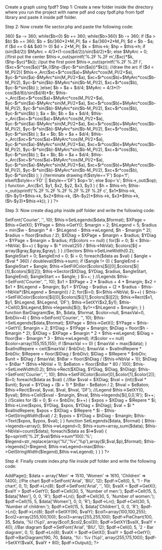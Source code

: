 Create a graph using fpdf?
Step 1: Create a new folder inside the directory where you run the project with name pdf and copy fpdf.php from fpdf library and paste it inside pdf folder.

Step 2: Now create file sector.php and paste the following code:

<?php
require('fpdf.php');
class PDF_Sector extends FPDF
{
    function Sector($xc, $yc, $r, $a, $b, $style='FD', $cw=true, $o=90)
    {
        $d0 = $a - $b;
        if($cw){
            $d = $b;
            $b = $o - $a;
            $a = $o - $d;
        }else{
            $b += $o;
            $a += $o;
        }
        while($a<0) 
        
            $a += 360;
        while($a>360)
            $a -= 360;
        while($b<0)
            $b += 360;
        while($b>360)
            $b -= 360;
        if ($a > $b)
            $b += 360;
        $b = $b/360*2*M_PI;
        $a = $a/360*2*M_PI;
        $d = $b - $a;
        if ($d == 0 && $d0 != 0)
            $d = 2*M_PI;
        $k = $this->k;
        $hp = $this->h;
        if (sin($d/2))
            $MyArc = 4/3*(1-cos($d/2))/sin($d/2)*$r;
        else
            $MyArc = 0;
        //first put the center
        $this->_out(sprintf('%.2F %.2F m',($xc)*$k,($hp-$yc)*$k));
        //put the first point
        $this->_out(sprintf('%.2F %.2F l',($xc+$r*cos($a))*$k,(($hp-($yc-$r*sin($a)))*$k)));
        //draw the arc
        if ($d < M_PI/2){
            $this->_Arc($xc+$r*cos($a)+$MyArc*cos(M_PI/2+$a),
                        $yc-$r*sin($a)-$MyArc*sin(M_PI/2+$a),
                        $xc+$r*cos($b)+$MyArc*cos($b-M_PI/2),
                        $yc-$r*sin($b)-$MyArc*sin($b-M_PI/2),
                        $xc+$r*cos($b),
                        $yc-$r*sin($b)
                        );
        }else{
            $b = $a + $d/4;
            $MyArc = 4/3*(1-cos($d/8))/sin($d/8)*$r;
            $this->_Arc($xc+$r*cos($a)+$MyArc*cos(M_PI/2+$a),
                        $yc-$r*sin($a)-$MyArc*sin(M_PI/2+$a),
                        $xc+$r*cos($b)+$MyArc*cos($b-M_PI/2),
                        $yc-$r*sin($b)-$MyArc*sin($b-M_PI/2),
                        $xc+$r*cos($b),
                        $yc-$r*sin($b)
                        );
            $a = $b;
            $b = $a + $d/4;
            $this->_Arc($xc+$r*cos($a)+$MyArc*cos(M_PI/2+$a),
                        $yc-$r*sin($a)-$MyArc*sin(M_PI/2+$a),
                        $xc+$r*cos($b)+$MyArc*cos($b-M_PI/2),
                        $yc-$r*sin($b)-$MyArc*sin($b-M_PI/2),
                        $xc+$r*cos($b),
                        $yc-$r*sin($b)
                        );
            $a = $b;
            $b = $a + $d/4;
            $this->_Arc($xc+$r*cos($a)+$MyArc*cos(M_PI/2+$a),
                        $yc-$r*sin($a)-$MyArc*sin(M_PI/2+$a),
                        $xc+$r*cos($b)+$MyArc*cos($b-M_PI/2),
                        $yc-$r*sin($b)-$MyArc*sin($b-M_PI/2),
                        $xc+$r*cos($b),
                        $yc-$r*sin($b)
                        );
            $a = $b;
            $b = $a + $d/4;
            $this->_Arc($xc+$r*cos($a)+$MyArc*cos(M_PI/2+$a),
                        $yc-$r*sin($a)-$MyArc*sin(M_PI/2+$a),
                        $xc+$r*cos($b)+$MyArc*cos($b-M_PI/2),
                        $yc-$r*sin($b)-$MyArc*sin($b-M_PI/2),
                        $xc+$r*cos($b),
                        $yc-$r*sin($b)
                        );
        }
        //terminate drawing
        if($style=='F')
            $op='f';
        elseif($style=='FD' || $style=='DF')
            $op='b';
        else
            $op='s';
        $this->_out($op);
    }
    function _Arc($x1, $y1, $x2, $y2, $x3, $y3 )
    {
        $h = $this->h;
        $this->_out(sprintf('%.2F %.2F %.2F %.2F %.2F %.2F c',
            $x1*$this->k,
            ($h-$y1)*$this->k,
            $x2*$this->k,
            ($h-$y2)*$this->k,
            $x3*$this->k,
            ($h-$y3)*$this->k));
    }
}
?>

Step 3: Now create diag.php inside pdf folder and write the following code:

<?php
require('sector.php');
class PDF_Diag extends PDF_Sector {
    var $legends;
    var $wLegend;
    var $sum;
    var $NbVal;
    function PieChart($w, $h, $data, $format, $colors=null)
    {
        $this->SetFont('Courier', '', 10);
        $this->SetLegends($data,$format);
        $XPage = $this->GetX();
        $YPage = $this->GetY();
        $margin = 2;
        $hLegend = 5;
        $radius = min($w - $margin * 4 - $hLegend - $this->wLegend, $h - $margin * 2);
        $radius = floor($radius / 2);
        $XDiag = $XPage + $margin + $radius;
        $YDiag = $YPage + $margin + $radius;
        if($colors == null) {
            for($i = 0; $i < $this->NbVal; $i++) {
                $gray = $i * intval(255 / $this->NbVal);
                $colors[$i] = array($gray,$gray,$gray);
            }
        }
        //Sectors
        $this->SetLineWidth(0.2);
        $angleStart = 0;
        $angleEnd = 0;
        $i = 0;
        foreach($data as $val) {
            $angle = ($val * 360) / doubleval($this->sum);
            if ($angle != 0) {
                $angleEnd = $angleStart + $angle;
                $this->SetFillColor($colors[$i][0],$colors[$i][1],$colors[$i][2]);
                $this->Sector($XDiag, $YDiag, $radius, $angleStart, $angleEnd);
                $angleStart += $angle;
            }
            $i++;
        }
        //Legends
        $this->SetFont('Courier', '', 10);
        $x1 = $XPage + 2 * $radius + 4 * $margin;
        $x2 = $x1 + $hLegend + $margin;
        $y1 = $YDiag - $radius + (2 * $radius - $this->NbVal*($hLegend + $margin)) / 2;
        for($i=0; $i<$this->NbVal; $i++) {
            $this->SetFillColor($colors[$i][0],$colors[$i][1],$colors[$i][2]);
            $this->Rect($x1, $y1, $hLegend, $hLegend, 'DF');
            $this->SetXY($x2,$y1);
            $this->Cell(0,$hLegend,$this->legends[$i]);
            $y1+=$hLegend + $margin;
        }
    }
    function BarDiagram($w, $h, $data, $format, $color=null, $maxVal=0, $nbDiv=4)
    {
        $this->SetFont('Courier', '', 10);
        $this->SetLegends($data,$format);
        $XPage = $this->GetX();
        $YPage = $this->GetY();
        $margin = 2;
        $YDiag = $YPage + $margin;
        $hDiag = floor($h - $margin * 2);
        $XDiag = $XPage + $margin * 2 + $this->wLegend;
        $lDiag = floor($w - $margin * 3 - $this->wLegend);
        if($color == null)
            $color=array(155,155,155);
        if ($maxVal == 0) {
            $maxVal = max($data);
        }
        $valIndRepere = ceil($maxVal / $nbDiv);
        $maxVal = $valIndRepere * $nbDiv;
        $lRepere = floor($lDiag / $nbDiv);
        $lDiag = $lRepere * $nbDiv;
        $unit = $lDiag / $maxVal;
        $hBar = floor($hDiag / ($this->NbVal + 1));
        $hDiag = $hBar * ($this->NbVal + 1);
        $eBaton = floor($hBar * 80 / 100);
        $this->SetLineWidth(0.2);
        $this->Rect($XDiag, $YDiag, $lDiag, $hDiag);
        $this->SetFont('Courier', '', 10);
        $this->SetFillColor($color[0],$color[1],$color[2]);
        $i=0;
        foreach($data as $val) {
            //Bar
            $xval = $XDiag;
            $lval = (int)($val * $unit);
            $yval = $YDiag + ($i + 1) * $hBar - $eBaton / 2;
            $hval = $eBaton;
            $this->Rect($xval, $yval, $lval, $hval, 'DF');
            //Legend
            $this->SetXY(0, $yval);
            $this->Cell($xval - $margin, $hval, $this->legends[$i],0,0,'R');
            $i++;
        }
        //Scales
        for ($i = 0; $i <= $nbDiv; $i++) {
            $xpos = $XDiag + $lRepere * $i;
            $this->Line($xpos, $YDiag, $xpos, $YDiag + $hDiag);
            $val = $i * $valIndRepere;
            $xpos = $XDiag + $lRepere * $i - $this->GetStringWidth($val) / 2;
            $ypos = $YDiag + $hDiag - $margin;
            $this->Text($xpos, $ypos, $val);
        }
    }
    function SetLegends($data, $format)
    {
        $this->legends=array();
        $this->wLegend=0;
        $this->sum=array_sum($data);
        $this->NbVal=count($data);
        foreach($data as $l=>$val)
        {
            $p=sprintf('%.2f',$val/$this->sum*100).'%';
            $legend=str_replace(array('%l','%v','%p'),array($l,$val,$p),$format);
            $this->legends[]=$legend;
            $this->wLegend=max($this->GetStringWidth($legend),$this->wLegend);
        }
    }
}
?>

Step 4: Finally create index.php file inside pdf folder and write the following code:
<?php
require('diag.php');
$pdf = new PDF_Diag();
$pdf->AddPage();
$data = array('Men' => 1510, 'Women' => 1610, 'Children' => 1400);
//Pie chart
$pdf->SetFont('Arial', 'BIU', 12);
$pdf->Cell(0, 5, '1 - Pie chart', 0, 1);
$pdf->Ln(8);
$pdf->SetFont('Arial', '', 10);
$valX = $pdf->GetX();
$valY = $pdf->GetY();
$pdf->Cell(30, 5, 'Number of men:');
$pdf->Cell(15, 5, $data['Men'], 0, 0, 'R');
$pdf->Ln();
$pdf->Cell(30, 5, 'Number of women:');
$pdf->Cell(15, 5, $data['Women'], 0, 0, 'R');
$pdf->Ln();
$pdf->Cell(30, 5, 'Number of children:');
$pdf->Cell(15, 5, $data['Children'], 0, 0, 'R');
$pdf->Ln();
$pdf->Ln(8);
$pdf->SetXY(90, $valY);
$col1=array(100,100,255);
$col2=array(255,100,100);
$col3=array(255,255,100);
$pdf->PieChart(100, 35, $data, '%l (%p)', array($col1,$col2,$col3));
$pdf->SetXY($valX, $valY + 40);
//Bar diagram
$pdf->SetFont('Arial', 'BIU', 12);
$pdf->Cell(0, 5, '2 - Bar diagram', 0, 1);
$pdf->Ln(8);
$valX = $pdf->GetX();
$valY = $pdf->GetY();
$pdf->BarDiagram(190, 70, $data, '%l : %v (%p)', array(255,175,100));
$pdf->SetXY($valX, $valY + 80);
$pdf->Output();
?>



